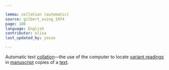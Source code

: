 ```yaml
---

lemma: collation (automatic)
source: gilbert_using_1974
page: 106
language: English
contributor: elisa
last_updated_by: jesse

---
```

Automatic text [collation](collation.html)—the use of the computer to locate [variant readings](readingVariant.html) in [manuscript](manuscript.html) copies of a [text](text.html).
